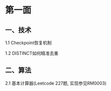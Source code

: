# 第一面

## 一、技术

  1.1 Checkpoint恢复机制
  
  1.2 DISTINCT如何精准去重

## 二、算法

  2.1 基本计算器(Leetcode 227题, 实现参见RM0003)